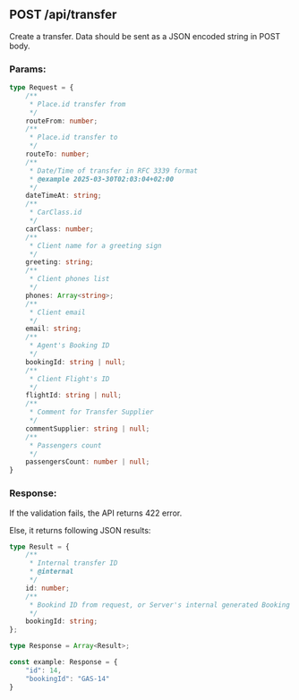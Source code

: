 ## POST /api/transfer

Create a transfer. Data should be sent as a JSON encoded string in POST body.

### Params:

```ts
type Request = {
    /**
     * Place.id transfer from
     */
    routeFrom: number;
    /**
     * Place.id transfer to
     */
    routeTo: number;
    /**
     * Date/Time of transfer in RFC 3339 format
     * @example 2025-03-30T02:03:04+02:00
     */
    dateTimeAt: string;
    /**
     * CarClass.id
     */
    carClass: number;
    /**
     * Client name for a greeting sign
     */
    greeting: string;
    /**
     * Client phones list
     */
    phones: Array<string>;
    /**
     * Client email
     */
    email: string;
    /**
     * Agent's Booking ID
     */
    bookingId: string | null;
    /**
     * Client Flight's ID
     */
    flightId: string | null;
    /**
     * Comment for Transfer Supplier
     */
    commentSupplier: string | null;
    /**
     * Passengers count
     */
    passengersCount: number | null;
}
```

### Response:

If the validation fails, the API returns 422 error.

Else, it returns following JSON results:

```ts
type Result = {
    /**
     * Internal transfer ID
     * @internal
     */
    id: number;
    /**
     * Bookind ID from request, or Server's internal generated Booking ID
     */
    bookingId: string;
};

type Response = Array<Result>;

const example: Response = {
    "id": 14,
    "bookingId": "GAS-14"
}
```
